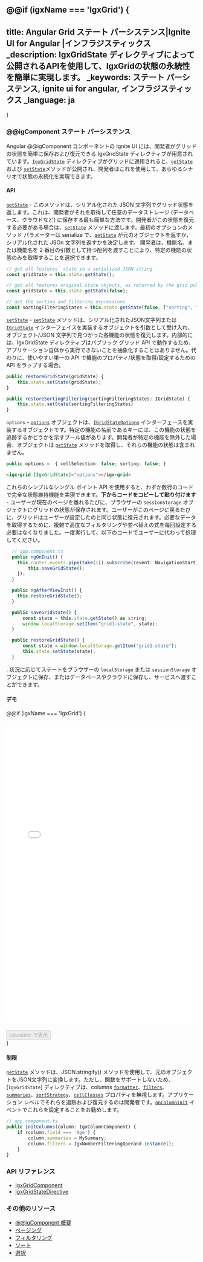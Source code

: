 ﻿@@if (igxName === 'IgxGrid') {
---
title: Angular Grid ステート パーシステンス|Ignite UI for Angular |インフラジスティックス
_description: IgxGridState ディレクティブによって公開されるAPIを使用して、IgxGridの状態の永続性を簡単に実現します。
_keywords: ステート パーシステンス, ignite ui for angular, インフラジスティックス
_language: ja
---
}
<!-- @@if (igxName === 'IgxTreeGrid') {
---
title: Angular TreeGrid Editing |Data Manipulation |Ignite UI for Angular
_description: Easily achieve state persistence for the IgxTreeGrid by using the API exposed by the IgxGridState directive.
_keywords: state persistence, ignite ui for angular, infragistics
---
}
@@if (igxName === 'IgxHierarchicalGrid') {
---
title: Angular HierarchicalGrid Editing |Data Manipulation |Ignite UI for Angular
_description: Easily achieve state persistence for the IgxTreeGrid by using the API exposed by the IgxGridState directive.
_keywords: state persistence, ignite ui for angular, infragistics
---
} -->

### @@igComponent ステート パーシステンス

Angular @@igComponent コンポーネントの Ignite UI には、開発者がグリッドの状態を簡単に保存および復元できる IgxGridState ディレクティブが用意されています。[`IgxGridState`]({environment:angularApiUrl}/classes/igxgridstatedirective.html) ディレクティブがグリッドに適用されると、[`getState`]({environment:angularApiUrl}/classes/igxgridstatedirective.html#getstate) および [`setState`]({environment:angularApiUrl}/classes/igxgridstatedirective.html#setstate)メソッドが公開され、開発者はこれを使用して、あらゆるシナリオで状態の永続化を実現できます。

#### API

[`getState`]({environment:angularApiUrl}/classes/igxgridstatedirective.html#getstate) - このメソッドは、シリアル化された JSON 文字列でグリッド状態を返します。これは、開発者がそれを取得して任意のデータストレージ (データベース、クラウドなど) に保存する最も簡単な方法です。開発者がこの状態を復元する必要がある場合は、[`setState`]({environment:angularApiUrl}/classes/igxgridstatedirective.html#setstate) メソッドに渡します。最初のオプションのメソッド パラメーターは serialize で、[`getState`]({environment:angularApiUrl}/classes/igxgridstatedirective.html#getstate) が元のオブジェクトを返すか、シリアル化された JSOn 文字列を返すかを決定します。
開発者は、機能名、または機能名を 2 番目の引数として持つ配列を渡すことにより、特定の機能の状態のみを取得することを選択できます。
```typescript
// get all features` state in a serialized JSON string
const gridState = this.state.getState();

// get all features original state objects, as returned by the grid public API
const gridState = this.state.getState(false);

// get the sorting and filtering expressions
const sortingFilteringStates = this.state.getState(false, ["sorting", "filtering"]);
```

[`setState`]({environment:angularApiUrl}/classes/igxgridstatedirective.html#setstate) - [`setState`]({environment:angularApiUrl}/classes/igxgridstatedirective.html#setstate) メソッドは、シリアル化されたJSON文字列または [`IGridState`]({environment:angularApiUrl}/classes/igridstate.html) インターフェイスを実装するオブジェクトを引数として受け入れ、オブジェクト/JSON 文字列で見つかった各機能の状態を復元します。内部的には、IgxGridState ディレクティブはパブリック グリッド API で動作するため、アプリケーション自体から実行できないことを抽象化することはありません。代わりに、使いやすい単一の API で機能のプロパティ/状態を取得/設定するための API をラップする場合。

```typescript
public restoreGridState(gridState) {
    this.state.setState(gridState);
}

public restoreSortingFiltering(sortingFilteringStates: IGridState) {
    this.state.setState(sortingFilteringStates)
}
```

`options` - [`options`]({environment:angularApiUrl}/classes/igxgridstatedirective.html#options) オブジェクトは、[`IGridStateOptions`]({environment:angularApiUrl}/classes/igridstateoptions.html) インターフェースを実装するオブジェクトです。特定の機能の名前であるキーには、この機能の状態を追跡するかどうかを示すブール値があります。開発者が特定の機能を除外した場合、オブジェクトは [`getState`]({environment:angularApiUrl}/classes/igxgridstatedirective.html#getstate) メソッドを取得し、それらの機能の状態は含まれません。

```typescript
public options =  { cellSelection: false; sorting: false; }
```
```html
<igx-grid [IgxGridState]="options"></igx-grid>
```


これらのシンプルなシングル ポイント API を使用すると、わずか数行のコードで完全な状態維持機能を実現できます。**下からコードをコピーして貼り付けます** - ユーザーが現在のページを離れるたびに、ブラウザーの `sessionStorage` オブジェクトにグリッドの状態が保存されます。ユーザーがこのページに戻るたびに、グリッドはユーザーが設定したのと同じ状態に復元されます。必要なデータを取得するために、複雑で高度なフィルタリングや並べ替えの式を毎回設定する必要はなくなりました。一度実行して、以下のコードでユーザーに代わって処理してください。

```typescript
  // app.component.ts
  public ngOnInit() {
    this.router.events.pipe(take(1)).subscribe((event: NavigationStart) => {
        this.saveGridState();
    });
  }

  public ngAfterViewInit() {
    this.restoreGridState();
  }

  public saveGridState() {
      const state = this.state.getState() as string;
      window.localStorage.setItem("grid1-state", state);
  }

  public restoreGridState() {
      const state = window.localStorage.getItem("grid1-state");
      this.state.setState(state);
  }
```
. 状況に応じてステートをブラウザーの `localStorage` または `sessionStorage` オブジェクトに保存、またはデータベースやクラウドに保存し、サービスへ渡すことができます。

#### デモ

@@if (igxName === 'IgxGrid') {
<div class="sample-container loading" style="height:800px">
    <iframe id="grid-state" src='{environment:demosBaseUrl}/grid/grid-state' width="100%" height="100%" seamless frameBorder="0" onload="onSampleIframeContentLoaded(this);"></iframe>
</div>
<br/>
<div>
<button data-localize="stackblitz" disabled class="stackblitz-btn" data-iframe-id="grid-state" data-demos-base-url="{environment:demosBaseUrl}">StackBlitz で表示</button>
</div>
}

#### 制限

[`getState`]({environment:angularApiUrl}/classes/igxgridstatedirective.html#getstate) メソッドは、JSON.stringify() メソッドを使用して、元のオブジェクトをJSON文字列に変換します。ただし、関数をサポートしないため、[`IgxGridState`] ディレクティブは、columns [`formatter`]({environment:angularApiUrl}/classes/igxcolumncomponent.html#formatter)、[`filters`]({environment:angularApiUrl}/classes/igxcolumncomponent.html#filters)、[`summaries`]({environment:angularApiUrl}/classes/igxcolumncomponent.html#summaries)、[`sortStrategy`]({environment:angularApiUrl}/classes/igxcolumncomponent.html#sortstrategy)、[`cellClasses`]({environment:angularApiUrl}/classes/igxcolumncomponent.html#cellclasses) プロパティを無視します。アプリケーション レベルでそれらを追跡および復元するのは開発者です。[`onColumnInit`]({environment:angularApiUrl}/classes/igxgridcomponent.html#oncolumninit) イベントでこれらを設定することをお勧めします。

```typescript
// app.component.ts
public initColumns(column: IgxColumnComponent) {
    if (column.field === 'Age') {
        column.summaries = MySummary;
        column.filters = IgxNumberFilteringOperand.instance();
    }
}
```

<!-- @@if (igxName === 'IgxTreeGrid') {
<div class="sample-container loading" style="height:950px">
    <iframe id="treegrid-state" src='{environment:demosBaseUrl}/tree-grid/treegrid-state' width="100%" height="100%" seamless frameBorder="0" onload="onSampleIframeContentLoaded(this);"></iframe>
</div>
<br/>
<div>
<button data-localize="stackblitz" disabled class="stackblitz-btn" data-iframe-id="treegrid-state" data-demos-base-url="{environment:demosBaseUrl}">view on stackblitz</button>
</div>
}
@@if (igxName === 'IgxHierarchicalGrid') {
<div class="sample-container loading" style="height:660px">
    <iframe id="hierarchical-grid-state" src='{environment:demosBaseUrl}/hierarchical-grid/hierarchical-grid-state' width="100%" height="100%" seamless frameBorder="0" onload="onSampleIframeContentLoaded(this);"></iframe>
</div>
<br/>
<div>
<button data-localize="stackblitz" disabled class="stackblitz-btn" data-iframe-id="hierarchical-grid-state" data-demos-base-url="{environment:demosBaseUrl}">view on stackblitz</button>
</div>
} -->
<div class="divider--half"></div>


### API リファレンス

* [IgxGridComponent]({environment:angularApiUrl}/classes/igxgridcomponent.html)
* [IgxGridStateDirective]({environment:angularApiUrl}/classes/igxgridstatedirective.html)


### その他のリソース
<div class="divider--half"></div>

* [@@igComponent 概要](@@igMainTopic.md)
* [ページング](paging.md)
* [フィルタリング](filtering.md)
* [ソート](sorting.md)
* [選択](selection.md)

